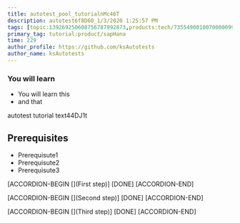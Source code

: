 ```yaml
---
title: autotest_pool_tutorialnMc46T
description: autotest6f8D60_1/3/2020 1:25:57 PM
tags: [topic:139269250608756787992873,products:tech/73554900100700000996,tutorial:experience/advanced]
primary_tag: tutorial:product/sapHana
time: 229
author_profile: https://github.com/ksAutotests
author_name: ksAutotests
---
```

### You will learn
- You will learn this
- and that

autotest tutorial text44DJ1t

## Prerequisites
- Prerequisute1
- Prerequisute2
- Prerequisute3

[ACCORDION-BEGIN [](First step)]
[DONE]
[ACCORDION-END]

[ACCORDION-BEGIN [](Second step)]
[DONE]
[ACCORDION-END]

[ACCORDION-BEGIN [](Third step)]
[DONE]
[ACCORDION-END]

